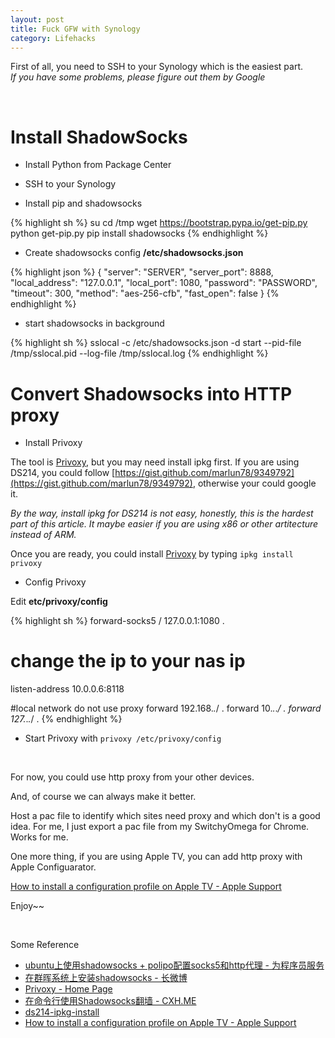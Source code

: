 ```yaml
---
layout: post
title: Fuck GFW with Synology
category: Lifehacks
---
```


First of all, you need to SSH to your Synology which is the easiest part.  
*If you have some problems, please figure out them by Google*

&nbsp;&nbsp;



# Install ShadowSocks

* Install Python from Package Center
* SSH to your Synology

* Install pip and shadowsocks

{% highlight sh %}
su
cd /tmp
wget https://bootstrap.pypa.io/get-pip.py
python get-pip.py
pip install shadowsocks
{% endhighlight %}

* Create shadowsocks config **/etc/shadowsocks.json**

{% highlight json %}
{
  "server": "SERVER",
  "server_port": 8888,
  "local_address": "127.0.0.1",
  "local_port": 1080,
  "password": "PASSWORD",
  "timeout": 300,
  "method": "aes-256-cfb",
  "fast_open": false
}
{% endhighlight %}

* start shadowsocks in background

{% highlight sh %}
sslocal -c /etc/shadowsocks.json -d start --pid-file /tmp/sslocal.pid --log-file /tmp/sslocal.log
{% endhighlight %}

# Convert Shadowsocks into HTTP proxy

* Install Privoxy

The tool is [Privoxy](http://www.privoxy.org/), but you may need install ipkg first.
If you are using DS214, you could follow [https://gist.github.com/marlun78/9349792](https://gist.github.com/marlun78/9349792), otherwise your could google it. 

*By the way, install ipkg for DS214 is not easy, honestly, this is the hardest part of this article. It maybe easier if you are using x86 or other artitecture instead of ARM.*

Once you are ready, you could install [Privoxy](http://www.privoxy.org/) by typing `ipkg install privoxy`

* Config Privoxy

Edit **etc/privoxy/config**

{% highlight sh %}
forward-socks5   /               127.0.0.1:1080 .
# change the ip to your nas ip
listen-address  10.0.0.6:8118

#local network do not use proxy
forward         192.168.*.*/     .
forward            10.*.*.*/     .
forward           127.*.*.*/     .
{% endhighlight %}

* Start Privoxy with `privoxy /etc/privoxy/config`

&nbsp;&nbsp;



For now, you could use http proxy from your other devices.

And, of course we can always make it better.

Host a pac file to identify which sites need proxy and which don't is a good idea. For me, I just export a pac file from my SwitchyOmega for Chrome. Works for me.

One more thing, if you are using Apple TV, you can add http proxy with Apple Configuarator. 

[How to install a configuration profile on Apple TV - Apple Support](https://support.apple.com/en-us/HT202577)

Enjoy~~



&nbsp;&nbsp;


Some Reference

* [ubuntu上使用shadowsocks + polipo配置socks5和http代理 - 为程序员服务](http://ju.outofmemory.cn/entry/144696)
* [在群晖系统上安装shadowsocks - 长微博](http://weibo.com/p/2304185410e9070102vila)
* [Privoxy - Home Page](http://www.privoxy.org/)
* [在命令行使用Shadowsocks翻墙 - CXH.ME](http://cxh.me/2015/01/30/use-shadowsocks-in-terminal/)
* [ds214-ipkg-install](https://gist.github.com/marlun78/9349792)
* [How to install a configuration profile on Apple TV - Apple Support](https://support.apple.com/en-us/HT202577)

